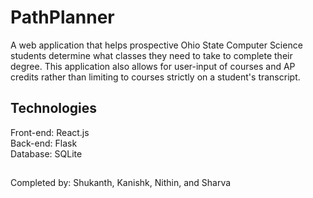 ﻿# PathPlanner


A web application that helps prospective Ohio State Computer Science students determine what classes they need to take to complete their degree. This application also allows for user-input of courses and AP credits rather than limiting to courses strictly on a student's transcript.

## Technologies
Front-end: React.js<br />
Back-end: Flask<br />
Database: SQLite<br />

##
Completed by: Shukanth, Kanishk, Nithin, and Sharva
